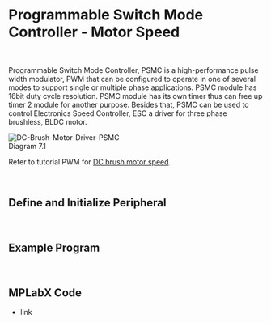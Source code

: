 # Programmable Switch Mode Controller - Motor Speed

<br/>

Programmable Switch Mode Controller, PSMC is a high-performance pulse width modulator, PWM that can be configured to operate in one of several modes to support single or multiple phase applications. 
PSMC module has 16bit duty cycle resolution. PSMC module has its own timer thus can free up timer 2 module for another purpose. 
Besides that, PSMC can be used to control Electronics Speed Controller, ESC a driver for three phase brushless, BLDC motor.
<br/>

![DC-Brush-Motor-Driver-PSMC](https://github.com/user-attachments/assets/23eef140-f639-43d2-bcb2-e475978d1759)
<br/>
Diagram 7.1

Refer to tutorial PWM for [DC brush motor speed](https://github.com/i9Workshop/Tutorials-Microchip-XC8/tree/main/Tutorials-PIC16F/6-PWM-Motor-Speed).
<br/>

<br/>

## Define and Initialize Peripheral

<br/>

## Example Program

<br/>

## MPLabX Code

* link
<br/>

<br/>
